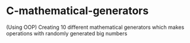 # C-mathematical-generators
(Using OOP) Creating 10 different mathematical generators which makes operations with randomly generated big numbers
